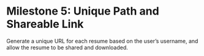 # Milestone 5: Unique Path and Shareable Link 
 Generate a unique URL for each resume based on the user’s username, and allow the resume to be shared and downloaded.
